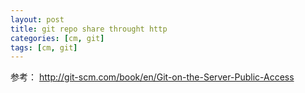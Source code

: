 ```yaml
---
layout: post
title: git repo share throught http
categories: [cm, git]
tags: [cm, git]
---
```


参考：
<http://git-scm.com/book/en/Git-on-the-Server-Public-Access>




